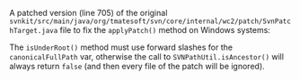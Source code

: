 A patched version (line 705) of the original `svnkit/src/main/java/org/tmatesoft/svn/core/internal/wc2/patch/SvnPatchTarget.java` file to fix the `applyPatch()` method on Windows systems:

The `isUnderRoot()` method must use forward slashes for the `canonicalFullPath` var, otherwise the call to `SVNPathUtil.isAncestor()` will always return `false` (and then every file of the patch will be ignored). 
